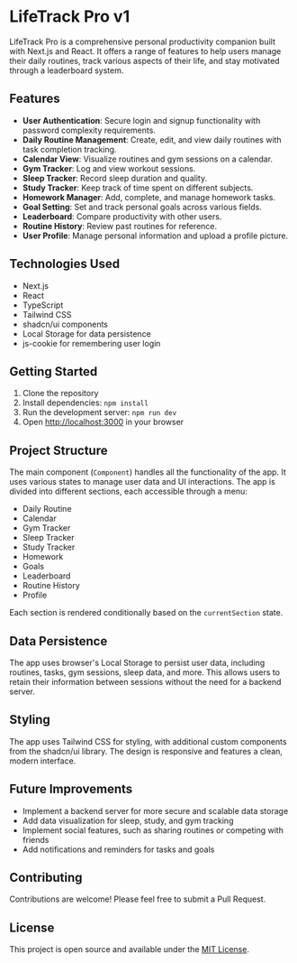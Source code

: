 # LifeTrack Pro v1

LifeTrack Pro is a comprehensive personal productivity companion built with Next.js and React. It offers a range of features to help users manage their daily routines, track various aspects of their life, and stay motivated through a leaderboard system.

## Features

- **User Authentication**: Secure login and signup functionality with password complexity requirements.
- **Daily Routine Management**: Create, edit, and view daily routines with task completion tracking.
- **Calendar View**: Visualize routines and gym sessions on a calendar.
- **Gym Tracker**: Log and view workout sessions.
- **Sleep Tracker**: Record sleep duration and quality.
- **Study Tracker**: Keep track of time spent on different subjects.
- **Homework Manager**: Add, complete, and manage homework tasks.
- **Goal Setting**: Set and track personal goals across various fields.
- **Leaderboard**: Compare productivity with other users.
- **Routine History**: Review past routines for reference.
- **User Profile**: Manage personal information and upload a profile picture.

## Technologies Used

- Next.js
- React
- TypeScript
- Tailwind CSS
- shadcn/ui components
- Local Storage for data persistence
- js-cookie for remembering user login

## Getting Started

1. Clone the repository
2. Install dependencies: `npm install`
3. Run the development server: `npm run dev`
4. Open [http://localhost:3000](http://localhost:3000) in your browser

## Project Structure

The main component (`Component`) handles all the functionality of the app. It uses various states to manage user data and UI interactions. The app is divided into different sections, each accessible through a menu:

- Daily Routine
- Calendar
- Gym Tracker
- Sleep Tracker
- Study Tracker
- Homework
- Goals
- Leaderboard
- Routine History
- Profile

Each section is rendered conditionally based on the `currentSection` state.

## Data Persistence

The app uses browser's Local Storage to persist user data, including routines, tasks, gym sessions, sleep data, and more. This allows users to retain their information between sessions without the need for a backend server.

## Styling

The app uses Tailwind CSS for styling, with additional custom components from the shadcn/ui library. The design is responsive and features a clean, modern interface.

## Future Improvements

- Implement a backend server for more secure and scalable data storage
- Add data visualization for sleep, study, and gym tracking
- Implement social features, such as sharing routines or competing with friends
- Add notifications and reminders for tasks and goals

## Contributing

Contributions are welcome! Please feel free to submit a Pull Request.

## License

This project is open source and available under the [MIT License](LICENSE).
